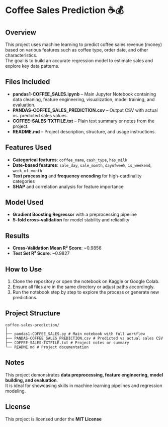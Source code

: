 # Coffee Sales Prediction ☕💰

## Overview
This project uses machine learning to predict coffee sales revenue (money) based on various features such as coffee type, order date, and other characteristics.  
The goal is to build an accurate regression model to estimate sales and explore key data patterns.

## Files Included
- **pandas1-COFFEE_SALES.ipynb** – Main Jupyter Notebook containing data cleaning, feature engineering, visualization, model training, and evaluation.  
- **PANDAS-COFFEE_SALES_PREDICTION.csv** – Output CSV with actual vs. predicted sales values.  
- **COFFEE-SALES-TXTFILE.txt** – Plain text summary or notes from the project.  
- **README.md** – Project description, structure, and usage instructions.  

## Features Used
- **Categorical features**: `coffee_name`, `cash_type`, `has_milk`  
- **Date-based features**: `sale_day`, `sale_month`, `dayofweek`, `is_weekend`, `week_of_month`  
- **Text processing** and **frequency encoding** for high-cardinality categories  
- **SHAP** and correlation analysis for feature importance  

## Model Used
- **Gradient Boosting Regressor** with a preprocessing pipeline  
- **5-fold cross-validation** for model stability and reliability  

## Results
- **Cross-Validation Mean R² Score**: ~0.9856  
- **Test Set R² Score**: ~0.9827  

## How to Use
1. Clone the repository or open the notebook on Kaggle or Google Colab.  
2. Ensure all files are in the same directory or adjust paths accordingly.  
3. Run the notebook step by step to explore the process or generate new predictions.  

## Project Structure
````
coffee-sales-prediction/
│
├── pandas1-COFFEE_SALES.py # Main notebook with full workflow
├── PANDAS-COFFEE_SALES_PREDICTION.csv # Predicted vs actual sales CSV
├── COFFEE-SALES-TXTFILE.txt # Project notes or summary
└── README.md # Project documentation
````
## Notes
This project demonstrates **data preprocessing, feature engineering, model building, and evaluation**.  
It is ideal for showcasing skills in machine learning pipelines and regression modeling.  

## License
This project is licensed under the **MIT License** 
